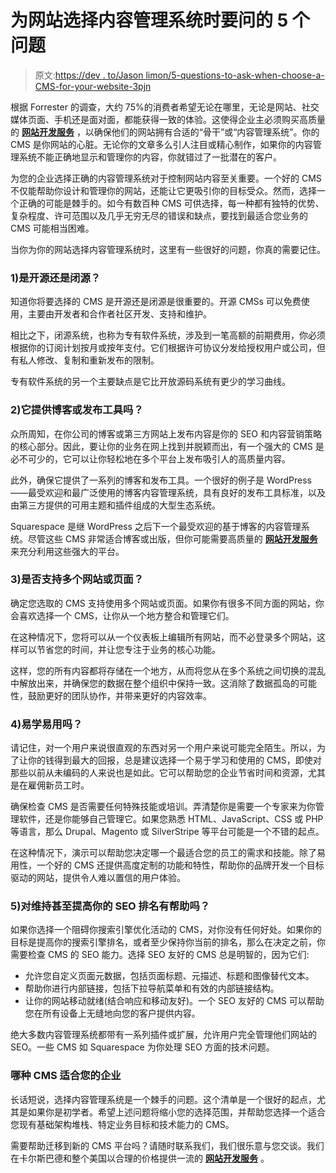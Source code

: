 # 为网站选择内容管理系统时要问的 5 个问题

> 原文:[https://dev . to/Jason limon/5-questions-to-ask-when-choose-a-CMS-for-your-website-3pjn](https://dev.to/jasonlimon/5-questions-to-ask-when-choosing-a-cms-for-your-website---3pjn)

根据 Forrester 的调查，大约 75%的消费者希望无论在哪里，无论是网站、社交媒体页面、手机还是面对面，都能获得一致的体验。这使得企业主必须购买高质量的 **[网站开发服务](https://www.apptechcorp.com/it-services/website-design/)** ，以确保他们的网站拥有合适的“骨干”或“内容管理系统”。你的 CMS 是你网站的心脏。无论你的文章多么引人注目或精心制作，如果你的内容管理系统不能正确地显示和管理你的内容，你就错过了一批潜在的客户。

为您的企业选择正确的内容管理系统对于控制网站内容至关重要。一个好的 CMS 不仅能帮助你设计和管理你的网站，还能让它更吸引你的目标受众。然而，选择一个正确的可能是棘手的。如今有数百种 CMS 可供选择，每一种都有独特的优势、复杂程度、许可范围以及几乎无穷无尽的错误和缺点，要找到最适合您业务的 CMS 可能相当困难。

当你为你的网站选择内容管理系统时，这里有一些很好的问题，你真的需要记住。

### **1)是开源还是闭源？**

知道你将要选择的 CMS 是开源还是闭源是很重要的。开源 CMSs 可以免费使用，主要由开发者和合作者社区开发、支持和维护。

相比之下，闭源系统，也称为专有软件系统，涉及到一笔高额的前期费用，你必须根据你的订阅计划按月或按年支付。它们根据许可协议分发给授权用户或公司，但有私人修改、复制和重新发布的限制。

专有软件系统的另一个主要缺点是它比开放源码系统有更少的学习曲线。

### **2)它提供博客或发布工具吗？**

众所周知，在你公司的博客或第三方网站上发布内容是你的 SEO 和内容营销策略的核心部分。因此，要让你的业务在网上找到并脱颖而出，有一个强大的 CMS 是必不可少的，它可以让你轻松地在多个平台上发布吸引人的高质量内容。

此外，确保它提供了一系列的博客和发布工具。一个很好的例子是 WordPress——最受欢迎和最广泛使用的博客内容管理系统，具有良好的发布工具标准，以及由第三方提供的可用主题和插件组成的大型生态系统。

Squarespace 是继 WordPress 之后下一个最受欢迎的基于博客的内容管理系统。尽管这些 CMS 非常适合博客或出版，但你可能需要高质量的 **[网站开发服务](https://www.apptechcorp.com/it-services/website-design/)** 来充分利用这些强大的平台。

### **3)是否支持多个网站或页面？**

确定您选取的 CMS 支持使用多个网站或页面。如果你有很多不同方面的网站，你会喜欢选择一个 CMS，让你从一个地方整合和管理它们。

在这种情况下，您将可以从一个仪表板上编辑所有网站，而不必登录多个网站，这样可以节省您的时间，并让您专注于业务的核心功能。

这样，您的所有内容都将存储在一个地方，从而将您从在多个系统之间切换的混乱中解放出来，并确保您的数据在整个组织中保持一致。这消除了数据孤岛的可能性，鼓励更好的团队协作，并带来更好的内容效率。

### **4)易学易用吗？**

请记住，对一个用户来说很直观的东西对另一个用户来说可能完全陌生。所以，为了让你的钱得到最大的回报，总是建议选择一个易于学习和使用的 CMS，即使对那些以前从未编码的人来说也是如此。它可以帮助您的企业节省时间和资源，尤其是在雇佣新员工时。

确保检查 CMS 是否需要任何特殊技能或培训。弄清楚你是需要一个专家来为你管理软件，还是你能够自己管理它。如果您熟悉 HTML、JavaScript、CSS 或 PHP 等语言，那么 Drupal、Magento 或 SilverStripe 等平台可能是一个不错的起点。

在这种情况下，演示可以帮助您决定哪一个最适合您的员工的需求和技能。除了易用性，一个好的 CMS 还提供高度定制的功能和特性，帮助你的品牌开发一个目标驱动的网站，提供令人难以置信的用户体验。

### **5)对维持甚至提高你的 SEO 排名有帮助吗？**

如果你选择一个阻碍你搜索引擎优化活动的 CMS，对你没有任何好处。如果你的目标是提高你的搜索引擎排名，或者至少保持你当前的排名，那么在决定之前，你需要检查 CMS 的 SEO 能力。选择 SEO 友好的 CMS 总是明智的，因为它们:

*   允许您自定义页面元数据，包括页面标题、元描述、标题和图像替代文本。
*   帮助你进行内部链接，包括下拉导航菜单和有效的内部链接结构。
*   让你的网站移动就绪(结合响应和移动友好)。一个 SEO 友好的 CMS 可以帮助您在所有设备上无缝地向您的客户提供内容。

绝大多数内容管理系统都带有一系列插件或扩展，允许用户完全管理他们网站的 SEO。一些 CMS 如 Squarespace 为你处理 SEO 方面的技术问题。

### **哪种 CMS 适合您的企业**

长话短说，选择内容管理系统是一个棘手的问题。这个清单是一个很好的起点，尤其是如果你是初学者。希望上述问题将缩小您的选择范围，并帮助您选择一个适合您现有基础架构堆栈、特定业务目标和技术能力的 CMS。

需要帮助迁移到新的 CMS 平台吗？请随时联系我们，我们很乐意与您交谈。我们在卡尔斯巴德和整个美国以合理的价格提供一流的 **[网站开发服务](https://www.apptechcorp.com/it-services/website-design/)** 。